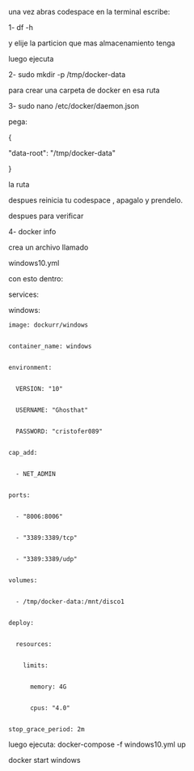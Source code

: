 una vez abras codespace en la terminal escribe:

1- df -h

y elije la particion que mas almacenamiento tenga

luego ejecuta

2- sudo mkdir -p /tmp/docker-data 

para crear una carpeta de docker en esa ruta

3- sudo nano /etc/docker/daemon.json



pega:

{

  "data-root": "/tmp/docker-data"

}



la ruta



despues reinicia tu codespace , apagalo y prendelo.



despues para verificar

4- docker info










crea un archivo llamado





windows10.yml





con esto dentro:





services:


  windows:


    image: dockurr/windows


    container_name: windows


    environment:


      VERSION: "10"


      USERNAME: "Ghosthat"


      PASSWORD: "cristofer089"


    cap_add:


      - NET_ADMIN


    ports:


      - "8006:8006"


      - "3389:3389/tcp"


      - "3389:3389/udp"


    volumes:


      - /tmp/docker-data:/mnt/disco1


    deploy:


      resources:


        limits:


          memory: 4G


          cpus: "4.0"


    stop_grace_period: 2m














luego ejecuta: docker-compose -f windows10.yml up





docker start windows
